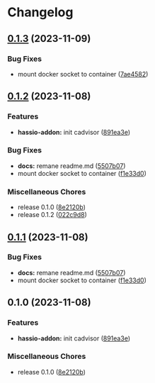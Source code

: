 # Changelog

## [0.1.3](https://github.com/christian-vdz/hassio-cadvisor-addon/compare/v0.1.2...v0.1.3) (2023-11-09)


### Bug Fixes

* mount docker socket to container ([7ae4582](https://github.com/christian-vdz/hassio-cadvisor-addon/commit/7ae4582282de1c99466130a1249b119e23fa68d3))

## [0.1.2](https://github.com/christian-vdz/hassio-cadvisor-addon/compare/v0.1.1...v0.1.2) (2023-11-08)

### Features

- **hassio-addon:** init cadvisor ([891ea3e](https://github.com/christian-vdz/hassio-cadvisor-addon/commit/891ea3e2d815566a6278a434471b5ce05920f77a))

### Bug Fixes

- **docs:** remane readme.md ([5507b07](https://github.com/christian-vdz/hassio-cadvisor-addon/commit/5507b07c30bb249f7e7fae1f8333068fbaa00dfc))
- mount docker socket to container ([f1e33d0](https://github.com/christian-vdz/hassio-cadvisor-addon/commit/f1e33d0e2f7a1df35d8899b0d0edd7031fdf1caa))

### Miscellaneous Chores

- release 0.1.0 ([8e2120b](https://github.com/christian-vdz/hassio-cadvisor-addon/commit/8e2120b0a210cfdd2cd0749b8150386e3394c4f8))
- release 0.1.2 ([022c9d8](https://github.com/christian-vdz/hassio-cadvisor-addon/commit/022c9d830ae3b5c55eacde88f3db4932ae028b96))

## [0.1.1](https://github.com/christian-vdz/hassio-cadvisor-addon/compare/v0.1.0...v0.1.1) (2023-11-08)

### Bug Fixes

- **docs:** remane readme.md ([5507b07](https://github.com/christian-vdz/hassio-cadvisor-addon/commit/5507b07c30bb249f7e7fae1f8333068fbaa00dfc))
- mount docker socket to container ([f1e33d0](https://github.com/christian-vdz/hassio-cadvisor-addon/commit/f1e33d0e2f7a1df35d8899b0d0edd7031fdf1caa))

## 0.1.0 (2023-11-08)

### Features

- **hassio-addon:** init cadvisor ([891ea3e](https://github.com/christian-vdz/hassio-cadvisor-addon/commit/891ea3e2d815566a6278a434471b5ce05920f77a))

### Miscellaneous Chores

- release 0.1.0 ([8e2120b](https://github.com/christian-vdz/hassio-cadvisor-addon/commit/8e2120b0a210cfdd2cd0749b8150386e3394c4f8))
